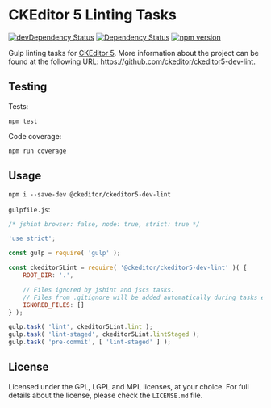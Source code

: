 CKEditor 5 Linting Tasks
========================================

[![devDependency Status](https://david-dm.org/ckeditor/ckeditor5-dev-lint/dev-status.svg)](https://david-dm.org/ckeditor/ckeditor5-dev-lint#info=devDependencies)
[![Dependency Status](https://david-dm.org/ckeditor/ckeditor5-dev-lint/status.svg)](https://david-dm.org/ckeditor/ckeditor5-dev-lint#info=dependencies)
[![npm version](https://badge.fury.io/js/%40ckeditor%2Fckeditor5-dev-lint.svg)](https://www.npmjs.com/package/@ckeditor/ckeditor5-dev-lint)

Gulp linting tasks for [CKEditor 5](https://ckeditor5.github.io). More information about the project can be found at the following URL: <https://github.com/ckeditor/ckeditor5-dev-lint>.

## Testing

Tests:

```
npm test
```

Code coverage:

```
npm run coverage
```

## Usage

```
npm i --save-dev @ckeditor/ckeditor5-dev-lint
```

`gulpfile.js`:

```js
/* jshint browser: false, node: true, strict: true */

'use strict';

const gulp = require( 'gulp' );

const ckeditor5Lint = require( '@ckeditor/ckeditor5-dev-lint' )( {
	ROOT_DIR: '.',

	// Files ignored by jshint and jscs tasks.
	// Files from .gitignore will be added automatically during tasks execution.
	IGNORED_FILES: []
} );

gulp.task( 'lint', ckeditor5Lint.lint );
gulp.task( 'lint-staged', ckeditor5Lint.lintStaged );
gulp.task( 'pre-commit', [ 'lint-staged' ] );
```

## License

Licensed under the GPL, LGPL and MPL licenses, at your choice. For full details about the license, please check the `LICENSE.md` file.
